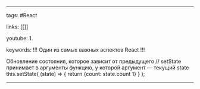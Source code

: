 ____

tags: #React 

links: [[]]

youtube: 
1. 

keywords:
!!! Один из самых важных аспектов React !!! 

Обновление состояния, которое зависит от предыдущего 
// setState принимает в аргументы функцию, у которой аргумент — 
текущий state this.setState( (state) => { return {count: state.count 1} } );
_____


